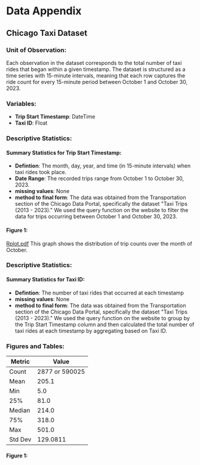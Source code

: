 # Data Appendix

## Chicago Taxi Dataset

### Unit of Observation:
Each observation in the dataset corresponds to the total number of taxi rides that began within a given timestamp. The dataset is structured as a time series with 15-minute intervals, meaning that each row captures the ride count for every 15-minute period between October 1 and October 30, 2023.

### Variables:
- **Trip Start Timestamp**: DateTime
- **Taxi ID**: Float


### Descriptive Statistics:

#### Summary Statistics for Trip Start Timestamp:
- **Defintion**: The month, day, year, and time (in 15-minute intervals) when taxi rides took place.
- **Date Range**: The recorded trips range from October 1 to October 30, 2023.
- **missing values**: None
- **method to final form**: The data was obtained from the Transportation section of the Chicago Data Portal, specifically the dataset "Taxi Trips (2013 - 2023)." We used the query function on the website to filter the data for trips occurring between October 1 and October 30, 2023.


#### Figure 1: 
[Rplot.pdf](https://github.com/user-attachments/files/19370677/Rplot.pdf)
This graph shows the distribution of trip counts over the month of October.


### Descriptive Statistics:


#### Summary Statistics for Taxi ID:
- **Defintion**: The number of taxi rides that occurred at each timestamp
- **missing values**: None
- **method to final form**: The data was obtained from the Transportation section of the Chicago Data Portal, specifically the dataset "Taxi Trips (2013 - 2023)." We used the query function on the website to group by the Trip Start Timestamp column and then calculated the total number of taxi rides at each timestamp by aggregating based on Taxi ID.

### Figures and Tables:

| Metric | Value |
|--------|-------|
| Count  | 2877 or 590025 |
| Mean   | 205.1 |
| Min    | 5.0 |
| 25%    | 81.0 |
| Median | 214.0 |
| 75%    | 318.0 |
| Max    | 501.0 |
| Std Dev| 129.0811 |

#### Figure 1: 












